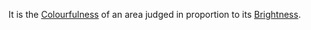 It is the [Colourfulness](colourfulness.md) of an area judged in proportion to its [Brightness](brightness.md).